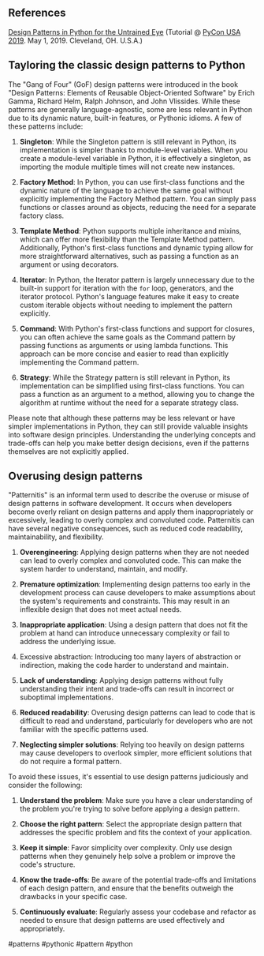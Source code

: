 ## References

[Design Patterns in Python for the Untrained Eye](https://arielortiz.info/s201911/pycon2019/docs/design_patterns.html) (Tutorial @ [PyCon USA 2019](https://us.pycon.org/2019/schedule/presentation/83/). May 1, 2019. Cleveland, OH. U.S.A.)

## Tayloring the classic design patterns to Python

The "Gang of Four" (GoF) design patterns were introduced in the book "Design Patterns: Elements of Reusable Object-Oriented Software" by Erich Gamma, Richard Helm, Ralph Johnson, and John Vlissides. While these patterns are generally language-agnostic, some are less relevant in Python due to its dynamic nature, built-in features, or Pythonic idioms. A few of these patterns include:

1.  **Singleton**: While the Singleton pattern is still relevant in Python, its implementation is simpler thanks to module-level variables. When you create a module-level variable in Python, it is effectively a singleton, as importing the module multiple times will not create new instances.
    
2.  **Factory Method**: In Python, you can use first-class functions and the dynamic nature of the language to achieve the same goal without explicitly implementing the Factory Method pattern. You can simply pass functions or classes around as objects, reducing the need for a separate factory class.
    
3.  **Template Method**: Python supports multiple inheritance and mixins, which can offer more flexibility than the Template Method pattern. Additionally, Python's first-class functions and dynamic typing allow for more straightforward alternatives, such as passing a function as an argument or using decorators.
    
4.  **Iterator**: In Python, the Iterator pattern is largely unnecessary due to the built-in support for iteration with the `for` loop, generators, and the iterator protocol. Python's language features make it easy to create custom iterable objects without needing to implement the pattern explicitly.
    
5.  **Command**: With Python's first-class functions and support for closures, you can often achieve the same goals as the Command pattern by passing functions as arguments or using lambda functions. This approach can be more concise and easier to read than explicitly implementing the Command pattern.
    
6.  **Strategy**: While the Strategy pattern is still relevant in Python, its implementation can be simplified using first-class functions. You can pass a function as an argument to a method, allowing you to change the algorithm at runtime without the need for a separate strategy class.

Please note that although these patterns may be less relevant or have simpler implementations in Python, they can still provide valuable insights into software design principles. Understanding the underlying concepts and trade-offs can help you make better design decisions, even if the patterns themselves are not explicitly applied.


## Overusing design patterns

"Patternitis" is an informal term used to describe the overuse or misuse of design patterns in software development. It occurs when developers become overly reliant on design patterns and apply them inappropriately or excessively, leading to overly complex and convoluted code. Patternitis can have several negative consequences, such as reduced code readability, maintainability, and flexibility.

1.  **Overengineering**: Applying design patterns when they are not needed can lead to overly complex and convoluted code. This can make the system harder to understand, maintain, and modify.
    
2.  **Premature optimization**: Implementing design patterns too early in the development process can cause developers to make assumptions about the system's requirements and constraints. This may result in an inflexible design that does not meet actual needs.
    
3.  **Inappropriate application**: Using a design pattern that does not fit the problem at hand can introduce unnecessary complexity or fail to address the underlying issue.

5. Excessive abstraction: Introducing too many layers of abstraction or indirection, making the code harder to understand and maintain.

6.  **Lack of understanding**: Applying design patterns without fully understanding their intent and trade-offs can result in incorrect or suboptimal implementations.
    
5.  **Reduced readability**: Overusing design patterns can lead to code that is difficult to read and understand, particularly for developers who are not familiar with the specific patterns used.
    
6.  **Neglecting simpler solutions**: Relying too heavily on design patterns may cause developers to overlook simpler, more efficient solutions that do not require a formal pattern.

To avoid these issues, it's essential to use design patterns judiciously and consider the following:

1.  **Understand the problem**: Make sure you have a clear understanding of the problem you're trying to solve before applying a design pattern.
    
2.  **Choose the right pattern**: Select the appropriate design pattern that addresses the specific problem and fits the context of your application.
    
3.  **Keep it simple**: Favor simplicity over complexity. Only use design patterns when they genuinely help solve a problem or improve the code's structure.
    
4.  **Know the trade-offs**: Be aware of the potential trade-offs and limitations of each design pattern, and ensure that the benefits outweigh the drawbacks in your specific case.
    
5.  **Continuously evaluate**: Regularly assess your codebase and refactor as needed to ensure that design patterns are used effectively and appropriately.

<!-- Keywords -->
#patterns #pythonic #pattern #python
<!-- /Keywords -->
